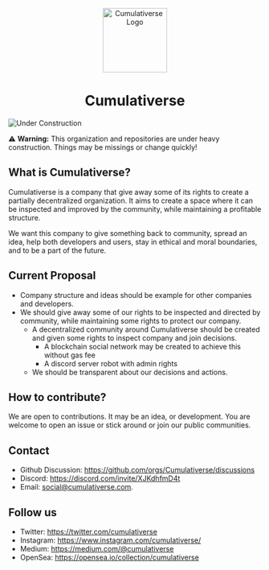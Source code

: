 <p align="center">
  <a href="https://www.cumulativerse.com">
    <img src="/assets/icon.png" alt="Cumulativerse Logo" height="128">
  </a>
  <h1 align="center">Cumulativerse</h1>
</p>

![Under Construction](/assets/under-construction.png "Under Construction")

:warning: **Warning:** This organization and repositories are under heavy construction. Things may be missings or change quickly!

## What is Cumulativerse?

Cumulativerse is a company that give away some of its rights to create a partially decentralized organization. It aims to create a space where it can be inspected and improved by the community, while maintaining a profitable structure.

We want this company to give something back to community, spread an idea, help both developers and users, stay in ethical and moral boundaries, and to be a part of the future.

## Current Proposal

- Company structure and ideas should be example for other companies and developers.
- We should give away some of our rights to be inspected and directed by community, while maintaining some rights to protect our company.
  - A decentralized community around Cumulativerse should be created and given some rights to inspect company and join decisions.
    - A blockchain social network may be created to achieve this without gas fee
    - A discord server robot with admin rights
  - We should be transparent about our decisions and actions.

## How to contribute?

We are open to contributions. It may be an idea, or development. You are welcome to open an issue or stick around or join our public communities.

## Contact

- Github Discussion: <https://github.com/orgs/Cumulativerse/discussions>
- Discord: <https://discord.com/invite/XJKdhfmD4t>
- Email: <social@cumulativerse.com>.

## Follow us

- Twitter: <https://twitter.com/cumulativerse>
- Instagram: <https://www.instagram.com/cumulativerse/>
- Medium: <https://medium.com/@cumulativerse>
- OpenSea: <https://opensea.io/collection/cumulativerse>

<!--

**Here are some ideas to get you started:**

🙋‍♀️ A short introduction - what is your organization all about?
🌈 Contribution guidelines - how can the community get involved?
👩‍💻 Useful resources - where can the community find your docs? Is there anything else the community should know?
🍿 Fun facts - what does your team eat for breakfast?
🧙 Remember, you can do mighty things with the power of [Markdown](https://docs.github.com/github/writing-on-github/getting-started-with-writing-and-formatting-on-github/basic-writing-and-formatting-syntax)
-->

